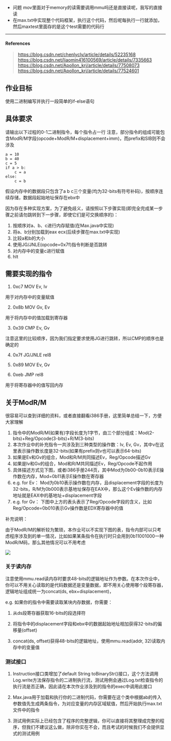 * 问题 mov里面对于memory的读需要调用mmu吗还是直接读呢，我写的直接读
* 在max.txt中实现整个代码框架，执行这个代码，然后呢每执行一行就添加，然后maxtest里面存的是这个test需要的代码行

-------
#### References
> https://blog.csdn.net/chenlycly/article/details/52235168
> https://blog.csdn.net/liaomin416100569/article/details/7335663
> https://blog.csdn.net/Apollon_krj/article/details/77508073
> https://blog.csdn.net/Apollon_krj/article/details/77524601
## 作业目标

使用二进制编写并执行一段简单的if-else语句

## 具体要求

请输出以下过程的0-1二进制指令，每个指令占一行
注意，部分指令的组成可能包含ModR/M字段(opcode+ModR/M+displacement+imm)，而prefix和SIB则不会涉及

```
a = 10
b = 40
c = 5
if a > b:
	c = a
else:
	c = b
```

假设内存中的数据段只包含了a b c三个变量(均为32-bits有符号补码)，按顺序连续存储，数据段起始地址保存在ebx中

因为存在多种实现方案，为了避免歧义，请按照以下步骤实现(即完全完成某一步骤之前请勿跳转到下一步骤，即使它们是可交换顺序的)：
1. 按顺序对a、b、c进行内存赋值(在Max.java中实现)
2. 将a、b分别加载到eax ecx(后续步骤在max.txt中实现)
3. 比较a和b的大小
4. 使用JG/JNLE(opcode=0x7f)指令判断是否跳转
5. 对内存中的变量c进行赋值
6. hlt

## 需要实现的指令

1. 0xc7 MOV Ev, Iv

用于对内存中的变量赋值

2. 0x8b MOV Gv, Ev

用于将内存中的值加载到寄存器

3. 0x39 CMP Ev, Gv

注意这里的比较顺序，因为我们指定要求使用JG进行跳转，所以CMP的顺序也是确定的

4. 0x7f	JG/JNLE rel8

5. 0x89 MOV Ev, Gv

6. 0xeb	JMP rel8

用于将寄存器中的值写回内存

## 关于ModR/M

很容易可以查到详细的资料，或者直接翻看i386手册，这里简单总结一下，方便大家理解

1. 指令中的ModR/M(如果有)字段长度为1字节，由三个部分组成：Mod(2-bits)+Reg/Opcode(3-bits)+R/M(3-bits)
2. 本次作业中的补充指令一共涉及到三种类型的操作数：Iv, Ev, Gv，其中v在这里表示操作数长度是32-bits(如果有prefix则v也可以表示64-bits)
3. 如果是Ev和Gv的组合，Mod和R/M共同描述Ev，Reg/Opcode描述Gv
4. 如果是Iv和Gv的组合，Mod和R/M共同描述Ev，Reg/Opcode不起作用
5. 具体描述方式见下图，或者i386手册244页，其中Mod为0b00-0b10表示E操作数在内存，Mod=0b11表示E操作数在寄存器
6. e.g. for Ev： Mod为0b10表示操作数在内存，且displacement字段的长度为32-bits，R/M为0b000表示基地址保存在EAX中，那么这个Ev操作数的内存地址就是EAX中的基地址+displacement字段
7. e.g. for Gv： 下图中上方的表头表示了Reg/Opcode字段的含义，比如Reg/Opcode=0b010表示Gv操作数是EDX寄存器中的值

补充说明：

由于ModR/M的解析较为繁琐，本作业可以不实现下图的表，指令内部可以只考虑程序涉及到的单一情况，比如如果某条指令在执行时只会用到0b11001000一种ModR/M码，那么其他情况可以不用考虑

![](modrm.png)

### 关于读内存

注意使用mmu.read读内存时要求48-bits的逻辑地址作为参数。在本次作业中，你可以不用关心读取的是代码数据还是变量数据，即不用关心使用哪个段寄存器，逻辑地址组成统一为concat(ds, ebx+displacement)，

e.g. 如果你的指令中需要读取某块内存数据，你需要：

1. 从ds段寄存器获取16-bits的段选择符

2. 将指令中的displacement字段和ebx中的数据起始地址相加获得32-bits的偏移量(offset)

3. concat(ds, offset)获得48-bits的逻辑地址，使用mmu.read(addr, 32)读取内存中的变量值

### 测试接口

1. Instruction接口类增加了default String toBinaryStr()接口，这个方法调用Log.write方法保存指令的二进制执行流，测试用例会通过Log.txt检查指令的执行流是否正确，因此请在本次作业涉及到的指令的exec中调用此接口

2. Max.java用于加载和执行你的二进制代码，你需要在这个类中根据ab的传入参数值先生成两条指令，为对应变量的内存区域赋值，然后开始执行max.txt文件中的指令

3. 测试用例实际上已经包含了程序的完整逻辑，你可以直接将其整理成完整的程序，但我们不建议这么做，除非你实在不会，而且考试的时候我们不会提供显式的测试用例